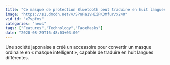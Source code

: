 ```yaml
---
title: "Ce masque de protection Bluetooth peut traduire en huit langues diff\u00e9rentes"
image: "https://s1.dmcdn.net/v/SPnPa1VHIiPK3Mfur/x240"
vid_id: "x7vpfms"
categories: "news"
tags: ["Features","Technology","FaceMasks"]
date: "2020-08-29T16:48:03+03:00"
---
```

Une société japonaise a créé un accessoire pour convertir un masque ordinaire en « masque intelligent », capable de traduire en huit langues différentes.
